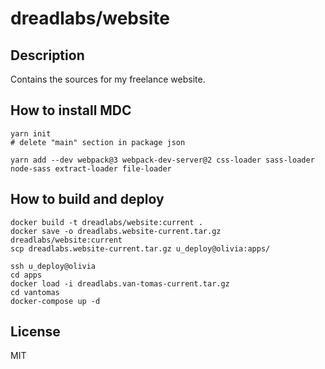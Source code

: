 # dreadlabs/website

## Description

Contains the sources for my freelance website.

## How to install MDC

    yarn init
    # delete "main" section in package json
    
    yarn add --dev webpack@3 webpack-dev-server@2 css-loader sass-loader node-sass extract-loader file-loader

## How to build and deploy
  
    docker build -t dreadlabs/website:current .
    docker save -o dreadlabs.website-current.tar.gz dreadlabs/website:current
    scp dreadlabs.website-current.tar.gz u_deploy@olivia:apps/
    
    ssh u_deploy@olivia
    cd apps
    docker load -i dreadlabs.van-tomas-current.tar.gz
    cd vantomas
    docker-compose up -d
    

## License

MIT
